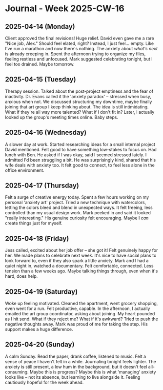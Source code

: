 # Journal - Week 2025-CW-16

## 2025-04-14 (Monday)

Client approved the final revisions! Huge relief. David even gave me a rare "Nice job, Alex." Should feel elated, right? Instead, I just feel... empty. Like I've run a marathon and now there's nothing. The anxiety about *what's next* is already creeping in. Spent the afternoon trying to organize my files, feeling restless and unfocused. Mark suggested celebrating tonight, but I feel too drained. Maybe tomorrow.

## 2025-04-15 (Tuesday)

Therapy session. Talked about the post-project emptiness and the fear of inactivity. Dr. Evans called it the 'anxiety paradox' – stressed when busy, anxious when not. We discussed structuring my downtime, maybe finally joining that art group I keep thinking about. The idea is still intimidating. What if they're all way more talented? What if I don't fit in? Later, I actually looked up the group's meeting times online. Baby steps.

## 2025-04-16 (Wednesday)

A slower day at work. Started researching ideas for a small internal project David mentioned. Felt good to have something low-stakes to focus on. Had lunch with Ben. He asked if I was okay, said I seemed stressed lately. I admitted I'd been struggling a bit. He was surprisingly kind, shared that his wife deals with anxiety too. It felt good to connect, to feel less alone in the office environment.

## 2025-04-17 (Thursday)

Felt a surge of creative energy today. Spent a few hours working on my personal 'anxiety art' project. Tried a new technique with watercolors, letting the colors bleed and blend in unexpected ways. It felt freeing, less controlled than my usual design work. Mark peeked in and said it looked "really interesting." His genuine curiosity felt encouraging. Maybe I *can* create things just for myself.

## 2025-04-18 (Friday)

Jess called, excited about her job offer – she got it! Felt genuinely happy for her. We made plans to celebrate next week. It's nice to have social plans to look forward to, even if they also spark a little anxiety. Mark and I had a quiet night in, watched a documentary. Felt comfortable, connected. Less tension than a few weeks ago. Maybe talking things through, even when it's hard, does help.

## 2025-04-19 (Saturday)

Woke up feeling motivated. Cleaned the apartment, went grocery shopping, even went for a run. Felt productive, capable. In the afternoon, I actually emailed the art group coordinator, asking about joining. My heart pounded as I hit send. What if they reject me? What if it's awkward? Tried to push the negative thoughts away. Mark was proud of me for taking the step. His support makes a huge difference.

## 2025-04-20 (Sunday)

A calm Sunday. Read the paper, drank coffee, listened to music. Felt a sense of peace I haven't felt in a while. Journaling tonight feels lighter. The anxiety is still present, a low hum in the background, but it doesn't feel all-consuming. Maybe this is progress? Maybe this is what 'managing' anxiety looks like – not its absence, but learning to live alongside it. Feeling cautiously hopeful for the week ahead.